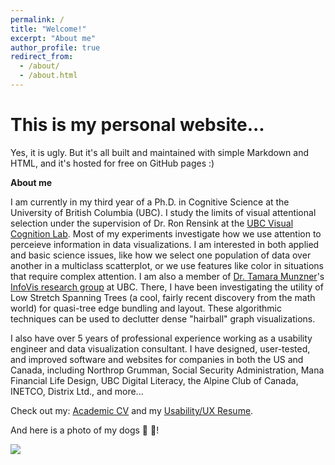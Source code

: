 ```yaml
---
permalink: /
title: "Welcome!"
excerpt: "About me"
author_profile: true
redirect_from: 
  - /about/
  - /about.html
---
```

This is my personal website...
======

Yes, it is ugly. But it's all built and maintained with simple Markdown and HTML, and it's hosted for free on GitHub pages :)

**About me**

I am currently in my third year of a Ph.D. in Cognitive Science at the University of British Columbia (UBC). I study the limits of visual attentional selection under the supervision of Dr. Ron Rensink at the [UBC Visual Cognition Lab](https://viscoglab.psych.ubc.ca/). Most of my experiments investigate how we use attention to perceieve information in data visualizations. I am interested in both applied and basic science issues, like how we select one population of data over another in a multiclass scatterplot, or we use features like color in situations that require complex attention. I am also a member of [Dr. Tamara Munzner](https://www.cs.ubc.ca/~tmm/)'s [InfoVis research group](http://www.cs.ubc.ca/group/infovis/) at UBC. There, I have been investigating the utility of Low Stretch Spanning Trees (a cool, fairly recent discovery from the math world) for quasi-tree edge bundling and layout. These algorithmic techniques can be used to declutter dense "hairball" graph visualizations.

I also have over 5 years of professional experience working as a usability engineer and data visualization consultant. I have designed, user-tested, and improved software and websites for companies in both the US and Canada, including Northrop Grumman, Social Security Administration, Mana Financial Life Design, UBC Digital Literacy, the Alpine Club of Canada, INETCO, Distrix Ltd., and more...

Check out my: [Academic CV](http://blogs.ubc.ca/psyc102egp/files/2019/01/Elliott_CV_2019.pdf) and my [Usability/UX Resume](http://blogs.ubc.ca/psyc102egp/files/2019/01/UX_Resume_2019.pdf). 

And here is a photo of my dogs :dog: :dog:!

![](https://maelliott1010.github.io/madisonannelliott/images/IMG_8392.JPG)

